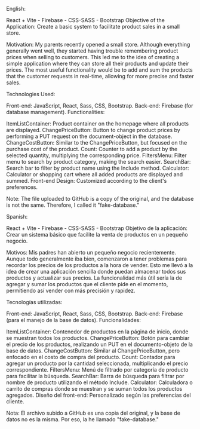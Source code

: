 English:

React + Vite - Firebase - CSS-SASS - Bootstrap
Objective of the Application:
Create a basic system to facilitate product sales in a small store.

Motivation:
My parents recently opened a small store. Although everything generally went well, they started having trouble remembering product prices when selling to customers. This led me to the idea of creating a simple application where they can store all their products and update their prices. The most useful functionality would be to add and sum the products that the customer requests in real-time, allowing for more precise and faster sales.

Technologies Used:

Front-end: JavaScript, React, Sass, CSS, Bootstrap.
Back-end: Firebase (for database management).
Functionalities:

ItemListContainer: Product container on the homepage where all products are displayed.
ChangePriceButton: Button to change product prices by performing a PUT request on the document-object in the database.
ChangeCostButton: Similar to the ChangePriceButton, but focused on the purchase cost of the product.
Count: Counter to add a product by the selected quantity, multiplying the corresponding price.
FiltersMenu: Filter menu to search by product category, making the search easier.
SearchBar: Search bar to filter by product name using the Include method.
Calculator: Calculator or shopping cart where all added products are displayed and summed.
Front-end Design:
Customized according to the client's preferences.

Note:
The file uploaded to GitHub is a copy of the original, and the database is not the same. Therefore, I called it "fake-database."


Spanish:

React + Vite - Firebase - CSS-SASS - Bootstrap
Objetivo de la aplicación:
Crear un sistema básico que facilite la venta de productos en un pequeño negocio.

Motivos:
Mis padres han abierto un pequeño negocio recientemente. Aunque todo generalmente iba bien, comenzaron a tener problemas para recordar los precios de los productos a la hora de vender. Esto me llevó a la idea de crear una aplicación sencilla donde puedan almacenar todos sus productos y actualizar sus precios. La funcionalidad más útil sería la de agregar y sumar los productos que el cliente pide en el momento, permitiendo así vender con más precisión y rapidez.

Tecnologías utilizadas:

Front-end: JavaScript, React, Sass, CSS, Bootstrap.
Back-end: Firebase (para el manejo de la base de datos).
Funcionalidades:

ItemListContainer: Contenedor de productos en la página de inicio, donde se muestran todos los productos.
ChangePriceButton: Botón para cambiar el precio de los productos, realizando un PUT en el documento-objeto de la base de datos.
ChangeCostButton: Similar al ChangePriceButton, pero enfocado en el costo de compra del producto.
Count: Contador para agregar un producto por la cantidad seleccionada, multiplicando el precio correspondiente.
FiltersMenu: Menú de filtrado por categoría de producto para facilitar la búsqueda.
SearchBar: Barra de búsqueda para filtrar por nombre de producto utilizando el método Include.
Calculator: Calculadora o carrito de compras donde se muestran y se suman todos los productos agregados.
Diseño del front-end:
Personalizado según las preferencias del cliente.

Nota:
El archivo subido a GitHub es una copia del original, y la base de datos no es la misma. Por eso, la he llamado "fake-database."
